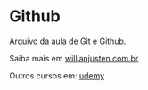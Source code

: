 # Github

Arquivo da aula de Git e Github.

Saiba mais em [willianjusten.com.br](https://willianjusten.com.br)

Outros cursos em: [udemy](https://www.udemy.com)

